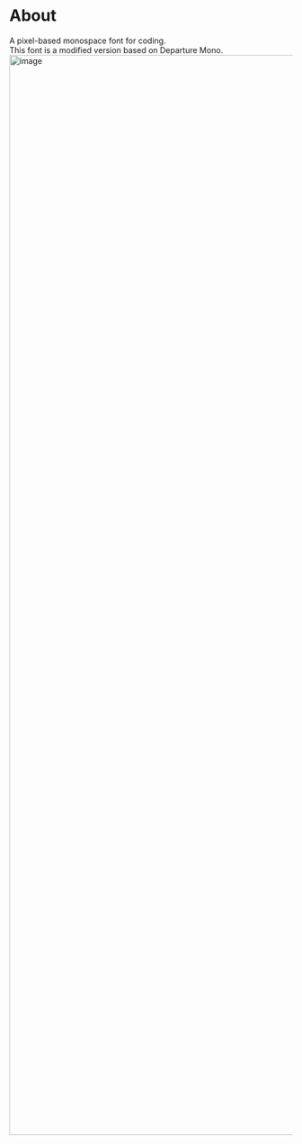 # About
A pixel-based monospace font for coding. <br>
This font is a modified version based on Departure Mono.
<img width="1920" alt="image" src="https://github.com/user-attachments/assets/3007195e-220b-414d-96cb-b5766a3d11eb" />
